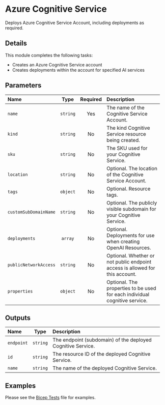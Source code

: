 # Azure Cognitive Service

Deploys Azure Cognitive Service Account, including deployments as required.

## Details

This module completes the following tasks:

- Creates an Azure Cognitive Service account
- Creates deployments within the account for specified AI services

## Parameters

| Name                  | Type     | Required | Description                                                                  |
| :-------------------- | :------: | :------: | :--------------------------------------------------------------------------- |
| `name`                | `string` | Yes      | The name of the Cognitive Service Account.                                   |
| `kind`                | `string` | No       | The kind Cognitive Service resource being created.                           |
| `sku`                 | `string` | No       | The SKU used for your Cognitive Service.                                     |
| `location`            | `string` | No       | Optional. The location of the Cognitive Service Account.                     |
| `tags`                | `object` | No       | Optional. Resource tags.                                                     |
| `customSubDomainName` | `string` | No       | Optional. The publicly visible subdomain for your Cognitive Service.         |
| `deployments`         | `array`  | No       | Optional. Deployments for use when creating OpenAI Resources.                |
| `publicNetworkAccess` | `string` | No       | Optional. Whether or not public endpoint access is allowed for this account. |
| `properties`          | `object` | No       | Optional. The properties to be used for each individual cognitive service.   |

## Outputs

| Name       | Type     | Description                                                 |
| :--------- | :------: | :---------------------------------------------------------- |
| `endpoint` | `string` | The endpoint (subdomain) of the deployed Cognitive Service. |
| `id`       | `string` | The resource ID of the deployed Cognitive Service.          |
| `name`     | `string` | The name of the deployed Cognitive Service.                 |

## Examples

Please see the [Bicep Tests](test/main.test.bicep) file for examples.
